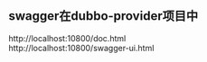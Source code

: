 

## swagger在dubbo-provider项目中
http://localhost:10800/doc.html  
http://localhost:10800/swagger-ui.html  